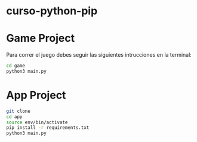 # curso-python-pip

# Game Project

Para correr el juego debes seguir las siguientes intrucciones en la terminal:

```sh
cd game
python3 main.py
```

# App Project

```sh
git clone
cd app
source env/bin/activate
pip install -r requirements.txt
python3 main.py
```